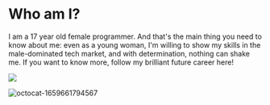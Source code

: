 # **Who am I?**

I am a 17 year old female programmer. And that's the main thing you need to know about me: even as a young woman, I'm willing to show my skills in the male-dominated tech market, and with determination, nothing can shake me.
If you want to know more, follow my brilliant future career here!

 <a href="https://www.instagram.com/lumosinea" alt="Instagram" target="_blank">
  <img src="https://img.shields.io/badge/-Instagram-DF0174?style=for-the-badge&labelColor=DF0174&logo=instagram&logoColor=white&link=https://www.instagram.com/lumosinea">
</a>

![octocat-1659661794567](https://user-images.githubusercontent.com/110626877/182980848-3820675f-f036-460c-8b09-07214cc77810.png)

